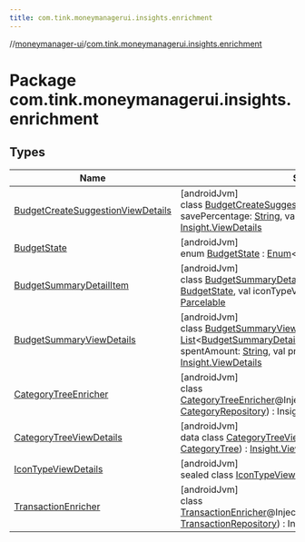 ```yaml
---
title: com.tink.moneymanagerui.insights.enrichment
---
```

//[moneymanager-ui](../../index.html)/[com.tink.moneymanagerui.insights.enrichment](index.html)



# Package com.tink.moneymanagerui.insights.enrichment



## Types


| Name | Summary |
|---|---|
| [BudgetCreateSuggestionViewDetails](-budget-create-suggestion-view-details/index.html) | [androidJvm]<br>class [BudgetCreateSuggestionViewDetails](-budget-create-suggestion-view-details/index.html)(val savePercentage: [String](https://kotlinlang.org/api/latest/jvm/stdlib/kotlin/-string/index.html), val savePerYearAmount: [Amount](../com.tink.model.misc/-amount/index.html)) : [Insight.ViewDetails](../com.tink.model.insights/-insight/-view-details/index.html) |
| [BudgetState](-budget-state/index.html) | [androidJvm]<br>enum [BudgetState](-budget-state/index.html) : [Enum](https://kotlinlang.org/api/latest/jvm/stdlib/kotlin/-enum/index.html)&lt;[BudgetState](-budget-state/index.html)&gt; , [Parcelable](https://developer.android.com/reference/kotlin/android/os/Parcelable.html) |
| [BudgetSummaryDetailItem](-budget-summary-detail-item/index.html) | [androidJvm]<br>class [BudgetSummaryDetailItem](-budget-summary-detail-item/index.html)(val budgetState: [BudgetState](-budget-state/index.html), val iconTypeViewDetails: [IconTypeViewDetails](-icon-type-view-details/index.html)) : [Parcelable](https://developer.android.com/reference/kotlin/android/os/Parcelable.html) |
| [BudgetSummaryViewDetails](-budget-summary-view-details/index.html) | [androidJvm]<br>class [BudgetSummaryViewDetails](-budget-summary-view-details/index.html)(val items: [List](https://kotlinlang.org/api/latest/jvm/stdlib/kotlin.collections/-list/index.html)&lt;[BudgetSummaryDetailItem](-budget-summary-detail-item/index.html)&gt;, val targetAmount: [String](https://kotlinlang.org/api/latest/jvm/stdlib/kotlin/-string/index.html), val spentAmount: [String](https://kotlinlang.org/api/latest/jvm/stdlib/kotlin/-string/index.html), val progress: [Double](https://kotlinlang.org/api/latest/jvm/stdlib/kotlin/-double/index.html)) : [Insight.ViewDetails](../com.tink.model.insights/-insight/-view-details/index.html) |
| [CategoryTreeEnricher](-category-tree-enricher/index.html) | [androidJvm]<br>class [CategoryTreeEnricher](-category-tree-enricher/index.html)@Injectconstructor(categoryRepository: [CategoryRepository](../se.tink.android.categories/-category-repository/index.html)) : InsightsEnricher |
| [CategoryTreeViewDetails](-category-tree-view-details/index.html) | [androidJvm]<br>data class [CategoryTreeViewDetails](-category-tree-view-details/index.html)(val categories: [CategoryTree](../com.tink.model.category/-category-tree/index.html)) : [Insight.ViewDetails](../com.tink.model.insights/-insight/-view-details/index.html) |
| [IconTypeViewDetails](-icon-type-view-details/index.html) | [androidJvm]<br>sealed class [IconTypeViewDetails](-icon-type-view-details/index.html) : [Insight.ViewDetails](../com.tink.model.insights/-insight/-view-details/index.html) |
| [TransactionEnricher](-transaction-enricher/index.html) | [androidJvm]<br>class [TransactionEnricher](-transaction-enricher/index.html)@Injectconstructor(transactionRepository: [TransactionRepository](../se.tink.android.repository.transaction/-transaction-repository/index.html)) : InsightsEnricher |

